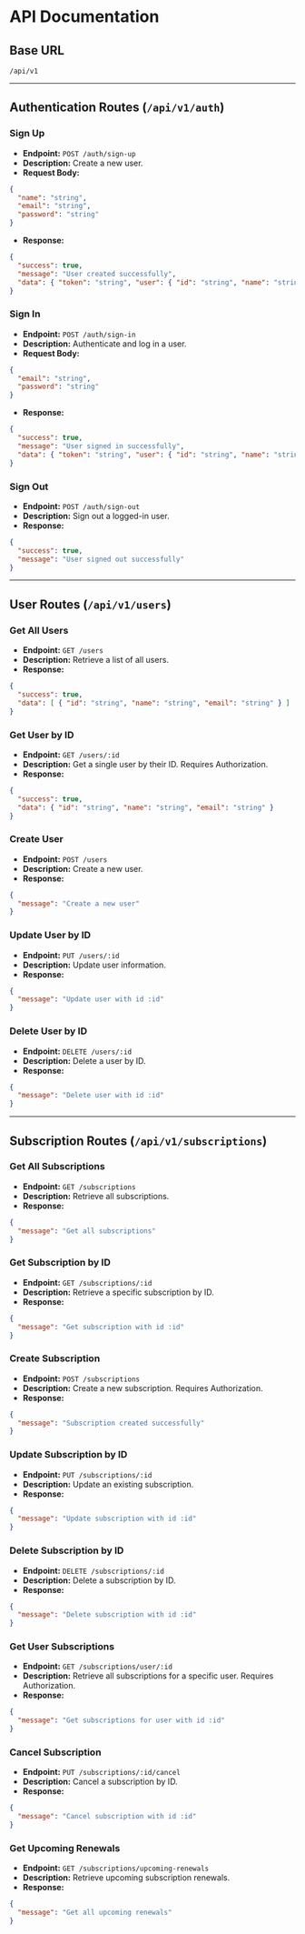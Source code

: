 # API Documentation

## Base URL
```
/api/v1
```

---

## **Authentication Routes** (`/api/v1/auth`)

### **Sign Up**
- **Endpoint:** `POST /auth/sign-up`
- **Description:** Create a new user.
- **Request Body:**
```json
{
  "name": "string",
  "email": "string",
  "password": "string"
}
```
- **Response:**
```json
{
  "success": true,
  "message": "User created successfully",
  "data": { "token": "string", "user": { "id": "string", "name": "string", "email": "string" }}
}
```

### **Sign In**
- **Endpoint:** `POST /auth/sign-in`
- **Description:** Authenticate and log in a user.
- **Request Body:**
```json
{
  "email": "string",
  "password": "string"
}
```
- **Response:**
```json
{
  "success": true,
  "message": "User signed in successfully",
  "data": { "token": "string", "user": { "id": "string", "name": "string", "email": "string" }}
}
```

### **Sign Out**
- **Endpoint:** `POST /auth/sign-out`
- **Description:** Sign out a logged-in user.
- **Response:**
```json
{
  "success": true,
  "message": "User signed out successfully"
}
```

---

## **User Routes** (`/api/v1/users`)

### **Get All Users**
- **Endpoint:** `GET /users`
- **Description:** Retrieve a list of all users.
- **Response:**
```json
{
  "success": true,
  "data": [ { "id": "string", "name": "string", "email": "string" } ]
}
```

### **Get User by ID**
- **Endpoint:** `GET /users/:id`
- **Description:** Get a single user by their ID. Requires Authorization.
- **Response:**
```json
{
  "success": true,
  "data": { "id": "string", "name": "string", "email": "string" }
}
```

### **Create User**
- **Endpoint:** `POST /users`
- **Description:** Create a new user.
- **Response:**
```json
{
  "message": "Create a new user"
}
```

### **Update User by ID**
- **Endpoint:** `PUT /users/:id`
- **Description:** Update user information.
- **Response:**
```json
{
  "message": "Update user with id :id"
}
```

### **Delete User by ID**
- **Endpoint:** `DELETE /users/:id`
- **Description:** Delete a user by ID.
- **Response:**
```json
{
  "message": "Delete user with id :id"
}
```

---

## **Subscription Routes** (`/api/v1/subscriptions`)

### **Get All Subscriptions**
- **Endpoint:** `GET /subscriptions`
- **Description:** Retrieve all subscriptions.
- **Response:**
```json
{
  "message": "Get all subscriptions"
}
```

### **Get Subscription by ID**
- **Endpoint:** `GET /subscriptions/:id`
- **Description:** Retrieve a specific subscription by ID.
- **Response:**
```json
{
  "message": "Get subscription with id :id"
}
```

### **Create Subscription**
- **Endpoint:** `POST /subscriptions`
- **Description:** Create a new subscription. Requires Authorization.
- **Response:**
```json
{
  "message": "Subscription created successfully"
}
```

### **Update Subscription by ID**
- **Endpoint:** `PUT /subscriptions/:id`
- **Description:** Update an existing subscription.
- **Response:**
```json
{
  "message": "Update subscription with id :id"
}
```

### **Delete Subscription by ID**
- **Endpoint:** `DELETE /subscriptions/:id`
- **Description:** Delete a subscription by ID.
- **Response:**
```json
{
  "message": "Delete subscription with id :id"
}
```

### **Get User Subscriptions**
- **Endpoint:** `GET /subscriptions/user/:id`
- **Description:** Retrieve all subscriptions for a specific user. Requires Authorization.
- **Response:**
```json
{
  "message": "Get subscriptions for user with id :id"
}
```

### **Cancel Subscription**
- **Endpoint:** `PUT /subscriptions/:id/cancel`
- **Description:** Cancel a subscription by ID.
- **Response:**
```json
{
  "message": "Cancel subscription with id :id"
}
```

### **Get Upcoming Renewals**
- **Endpoint:** `GET /subscriptions/upcoming-renewals`
- **Description:** Retrieve upcoming subscription renewals.
- **Response:**
```json
{
  "message": "Get all upcoming renewals"
}
```

